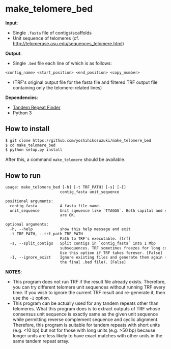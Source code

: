# make_telomere_bed

**Input**:

* Single `.fasta` file of contigs/scaffolds
* Unit sequence of telomeres (cf. http://telomerase.asu.edu/sequences_telomere.html)


**Output**: 

* Single `.bed` file each line of which is as follows:

```txt
<contig_name> <start_position> <end_position> <copy_number>
```

* (TRF's original output file for the fasta file and filtered TRF output file containing only the telomere-related lines)

**Dependencies**:

* [Tandem Repeat Finder](https://github.com/Benson-Genomics-Lab/TRF)
* Python 3

## How to install

```bash
$ git clone https://github.com/yoshihikosuzuki/make_telomere_bed
$ cd make_telomere_bed
$ python setup.py install
```

After this, a command `make_telomere` should be available.

## How to run

```txt
usage: make_telomere_bed [-h] [-t TRF_PATH] [-s] [-I]
                        contig_fasta unit_sequence

positional arguments:
  contig_fasta          A fasta file name.
  unit_sequence         Unit sqeuence like `TTAGGG`. Both capital and small
                        are OK.

optional arguments:
  -h, --help            show this help message and exit
  -t TRF_PATH, --trf_path TRF_PATH
                        Path to TRF's executable. [trf]
  -s, --split_contigs   Split contigs in `contig_fasta` into 1 Mbp
                        subsequences. TRF sometimes freezes for long contigs.
                        Use this option if TRF takes forever. [False]
  -I, --ignore_exist    Ignore existing files and generate them again (except
                        the final .bed file). [False]
```

**NOTES**:

* This program does not run TRF if the result file already exists. Therefore, you can try different telomere unit sequences without running TRF every time. If you wish to ignore the current TRF result and re-generate it, then use the `-I` option.
* This program can be actually used for any tandem repeats other than telomeres. What this program does is to extract outputs of TRF whose consensus unit sequence is exactly same as the given unit sequence while permitting reverse complement sequence and cyclic alignment. Therefore, this program is suitable for tandem repeats with short units (e.g. <10 bp) but not for those with long units (e.g. >50 bp) because longer units are less likely to have exact matches with other units in the same tandem repeat array.
